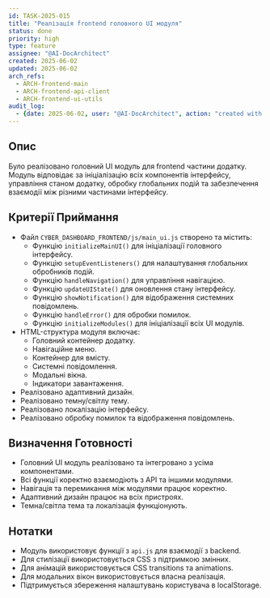 ```yaml
---
id: TASK-2025-015
title: "Реалізація frontend головного UI модуля"
status: done
priority: high
type: feature
assignee: "@AI-DocArchitect"
created: 2025-06-02
updated: 2025-06-02
arch_refs:
  - ARCH-frontend-main
  - ARCH-frontend-api-client
  - ARCH-frontend-ui-utils
audit_log:
  - {date: 2025-06-02, user: "@AI-DocArchitect", action: "created with status done"}
---
```

## Опис
Було реалізовано головний UI модуль для frontend частини додатку. Модуль відповідає за ініціалізацію всіх компонентів інтерфейсу, управління станом додатку, обробку глобальних подій та забезпечення взаємодії між різними частинами інтерфейсу.

## Критерії Приймання
- Файл `CYBER_DASHBOARD_FRONTEND/js/main_ui.js` створено та містить:
    - Функцію `initializeMainUI()` для ініціалізації головного інтерфейсу.
    - Функцію `setupEventListeners()` для налаштування глобальних обробників подій.
    - Функцію `handleNavigation()` для управління навігацією.
    - Функцію `updateUIState()` для оновлення стану інтерфейсу.
    - Функцію `showNotification()` для відображення системних повідомлень.
    - Функцію `handleError()` для обробки помилок.
    - Функцію `initializeModules()` для ініціалізації всіх UI модулів.
- HTML-структура модуля включає:
    - Головний контейнер додатку.
    - Навігаційне меню.
    - Контейнер для вмісту.
    - Системні повідомлення.
    - Модальні вікна.
    - Індикатори завантаження.
- Реалізовано адаптивний дизайн.
- Реалізовано темну/світлу тему.
- Реалізовано локалізацію інтерфейсу.
- Реалізовано обробку помилок та відображення повідомлень.

## Визначення Готовності
- Головний UI модуль реалізовано та інтегровано з усіма компонентами.
- Всі функції коректно взаємодіють з API та іншими модулями.
- Навігація та перемикання між модулями працює коректно.
- Адаптивний дизайн працює на всіх пристроях.
- Темна/світла тема та локалізація функціонують.

## Нотатки
- Модуль використовує функції з `api.js` для взаємодії з backend.
- Для стилізації використовується CSS з підтримкою змінних.
- Для анімацій використовується CSS transitions та animations.
- Для модальних вікон використовується власна реалізація.
- Підтримується збереження налаштувань користувача в localStorage. 